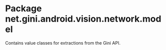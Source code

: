 # Package net.gini.android.vision.network.model

Contains value classes for extractions from the Gini API.